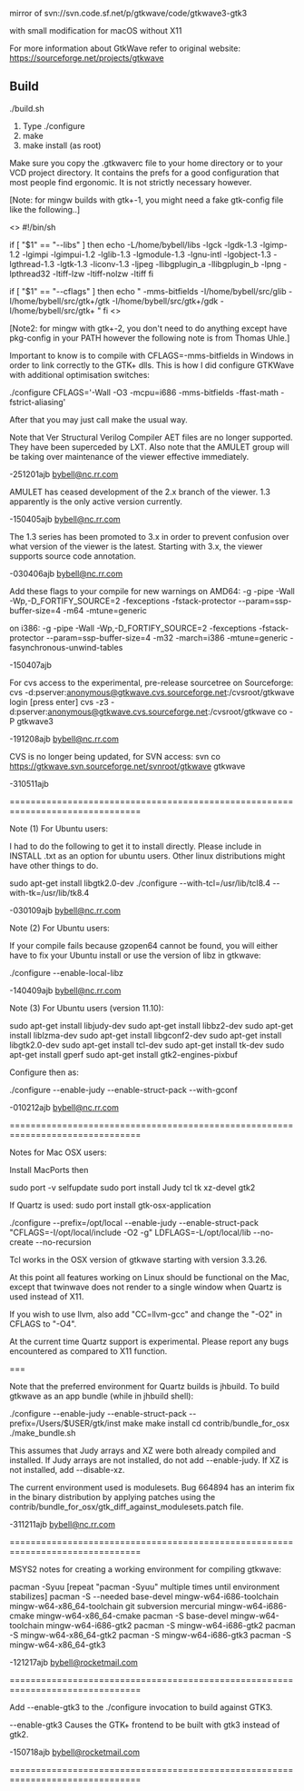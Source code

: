 mirror of svn://svn.code.sf.net/p/gtkwave/code/gtkwave3-gtk3 

with small modification for macOS without X11

For more information about GtkWave refer to original website: https://sourceforge.net/projects/gtkwave


## Build
./build.sh



1) Type ./configure
2) make
3) make install (as root)

Make sure you copy the .gtkwaverc file to your home directory or to your
VCD project directory.  It contains the prefs for a good configuration
that most people find ergonomic.  It is not strictly necessary however.

[Note: for mingw builds with gtk+-1, you might need a fake gtk-config file like 
the following..]

<<snip>>
#!/bin/sh

if [ "$1" == "--libs" ]
        then
        echo -L/home/bybell/libs -lgck -lgdk-1.3 -lgimp-1.2 -lgimpi -lgimpui-1.2 -lglib-1.3 -lgmodule-1.3 -lgnu-intl -lgobject-1.3 -lgthread-1.3 -lgtk-1.3 -liconv-1.3 -ljpeg -llibgplugin_a -llibgplugin_b -lpng -lpthread32 -ltiff-lzw -ltiff-nolzw -ltiff
        fi

if [ "$1" == "--cflags" ]
        then
        echo " -mms-bitfields -I/home/bybell/src/glib -I/home/bybell/src/gtk+/gtk -I/home/bybell/src/gtk+/gdk -I/home/bybell/src/gtk+ " 
        fi
<<snip>>

[Note2: for mingw with gtk+-2, you don't need to do anything except have
pkg-config in your PATH however the following note is from Thomas Uhle.]

Important to know is to compile with CFLAGS=-mms-bitfields in Windows in order to link correctly
to the GTK+ dlls. This is how I did configure GTKWave with additional optimisation switches:

./configure CFLAGS='-Wall -O3 -mcpu=i686 -mms-bitfields -ffast-math -fstrict-aliasing'

After that you may just call make the usual way.



Note that Ver Structural Verilog Compiler AET files are no longer supported. 
They have been superceded by LXT.  Also note that the AMULET group will be
taking over maintenance of the viewer effective immediately.

-251201ajb  bybell@nc.rr.com


AMULET has ceased development of the 2.x branch of the viewer.  1.3
apparently is the only active version currently.

-150405ajb  bybell@nc.rr.com


The 1.3 series has been promoted to 3.x in order to prevent confusion over
what version of the viewer is the latest.  Starting with 3.x, the viewer
supports source code annotation.

-030406ajb  bybell@nc.rr.com


Add these flags to your compile for new warnings on AMD64:
-g -pipe -Wall -Wp,-D_FORTIFY_SOURCE=2 -fexceptions -fstack-protector --param=ssp-buffer-size=4 -m64 -mtune=generic

on i386:
-g -pipe -Wall -Wp,-D_FORTIFY_SOURCE=2 -fexceptions -fstack-protector --param=ssp-buffer-size=4 -m32 -march=i386 -mtune=generic -fasynchronous-unwind-tables

-150407ajb


For cvs access to the experimental, pre-release sourcetree on Sourceforge:
cvs -d:pserver:anonymous@gtkwave.cvs.sourceforge.net:/cvsroot/gtkwave login
[press enter]
cvs -z3 -d:pserver:anonymous@gtkwave.cvs.sourceforge.net:/cvsroot/gtkwave co -P gtkwave3

-191208ajb  bybell@nc.rr.com


CVS is no longer being updated, for SVN access:
svn co https://gtkwave.svn.sourceforge.net/svnroot/gtkwave gtkwave

-310511ajb

===============================================================================

Note (1) For Ubuntu users:

I had to do the following to get it to install directly. Please
include in INSTALL .txt as an option for ubuntu users. Other linux
distributions might have other things to do.

sudo apt-get install libgtk2.0-dev
./configure --with-tcl=/usr/lib/tcl8.4 --with-tk=/usr/lib/tk8.4

-030109ajb  bybell@nc.rr.com


Note (2) For Ubuntu users:

If your compile fails because gzopen64 cannot be found, you will either have
to fix your Ubuntu install or use the version of libz in gtkwave:

./configure --enable-local-libz

-140409ajb  bybell@nc.rr.com

Note (3) For Ubuntu users (version 11.10):

sudo apt-get install libjudy-dev
sudo apt-get install libbz2-dev
sudo apt-get install liblzma-dev
sudo apt-get install libgconf2-dev
sudo apt-get install libgtk2.0-dev
sudo apt-get install tcl-dev
sudo apt-get install tk-dev
sudo apt-get install gperf
sudo apt-get install gtk2-engines-pixbuf

Configure then as:

./configure --enable-judy --enable-struct-pack --with-gconf

-010212ajb  bybell@nc.rr.com

===============================================================================

Notes for Mac OSX users:

Install MacPorts then

sudo port -v selfupdate
sudo port install Judy tcl tk xz-devel gtk2

If Quartz is used:
sudo port install gtk-osx-application

./configure --prefix=/opt/local --enable-judy --enable-struct-pack "CFLAGS=-I/opt/local/include -O2 -g" LDFLAGS=-L/opt/local/lib --no-create --no-recursion

Tcl works in the OSX version of gtkwave starting with version 3.3.26.  

At this point all features working on Linux should be functional on the Mac,
except that twinwave does not render to a single window when Quartz is used
instead of X11.

If you wish to use llvm, also add "CC=llvm-gcc" and change the "-O2" in CFLAGS
to "-O4".

At the current time Quartz support is experimental.  Please report any bugs
encountered as compared to X11 function.

===

Note that the preferred environment for Quartz builds is jhbuild.  To build
gtkwave as an app bundle (while in jhbuild shell):

./configure --enable-judy --enable-struct-pack --prefix=/Users/$USER/gtk/inst
make
make install
cd contrib/bundle_for_osx
./make_bundle.sh

This assumes that Judy arrays and XZ were both already compiled and installed.
If Judy arrays are not installed, do not add --enable-judy.
If XZ is not installed, add --disable-xz.

The current environment used is modulesets.  Bug 664894 has an interim fix in
the binary distribution by applying patches using the
contrib/bundle_for_osx/gtk_diff_against_modulesets.patch file.

-311211ajb  bybell@nc.rr.com

===============================================================================

MSYS2 notes for creating a working environment for compiling gtkwave:

pacman -Syuu 
[repeat "pacman -Syuu" multiple times until environment stabilizes]
pacman -S --needed base-devel mingw-w64-i686-toolchain mingw-w64-x86_64-toolchain git subversion mercurial mingw-w64-i686-cmake mingw-w64-x86_64-cmake 
pacman -S base-devel mingw-w64-toolchain mingw-w64-i686-gtk2 
pacman -S mingw-w64-i686-gtk2 
pacman -S mingw-w64-x86_64-gtk2 
pacman -S mingw-w64-i686-gtk3 
pacman -S mingw-w64-x86_64-gtk3 

-121217ajb  bybell@rocketmail.com

===============================================================================

Add --enable-gtk3 to the ./configure invocation to build against GTK3.

  --enable-gtk3           Causes the GTK+ frontend to be built with gtk3
                          instead of gtk2.

-150718ajb  bybell@rocketmail.com

===============================================================================
